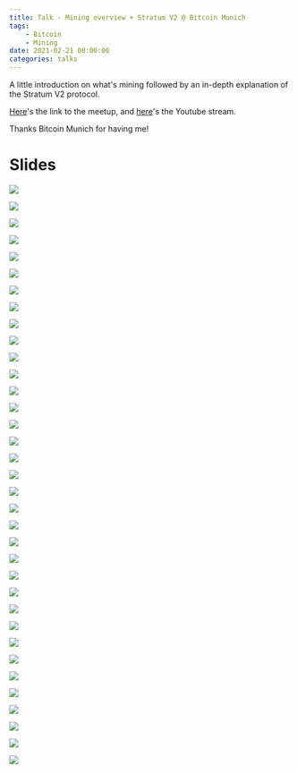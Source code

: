 ```yaml
---
title: Talk - Mining overview + Stratum V2 @ Bitcoin Munich
tags:
    - Bitcoin
    - Mining
date: 2021-02-21 00:00:00
categories: talks
---
```


A little introduction on what's mining followed by an in-depth explanation of the Stratum V2 protocol.

[Here](https://www.meetup.com/Bitcoin-Munich/events/275033463/)'s the link to the meetup, and [here](https://www.youtube.com/watch?v=58LrQ0Q89x0)'s the Youtube stream.

Thanks Bitcoin Munich for having me!

# Slides

![](../images/bitcoinmunich_slides/BTC_munich.jpg)

![](../images/bitcoinmunich_slides/BTC_munich_1.jpg)

![](../images/bitcoinmunich_slides/BTC_munich_2.jpg)

![](../images/bitcoinmunich_slides/BTC_munich_3.jpg)

![](../images/bitcoinmunich_slides/BTC_munich_4.jpg)

![](../images/bitcoinmunich_slides/BTC_munich_5.jpg)

![](../images/bitcoinmunich_slides/BTC_munich_6.jpg)

![](../images/bitcoinmunich_slides/BTC_munich_7.jpg)

![](../images/bitcoinmunich_slides/BTC_munich_8.jpg)

![](../images/bitcoinmunich_slides/BTC_munich_9.jpg)

![](../images/bitcoinmunich_slides/BTC_munich_10.jpg)

![](../images/bitcoinmunich_slides/BTC_munich_11.jpg)

![](../images/bitcoinmunich_slides/BTC_munich_12.jpg)

![](../images/bitcoinmunich_slides/BTC_munich_13.jpg)

![](../images/bitcoinmunich_slides/BTC_munich_14.jpg)

![](../images/bitcoinmunich_slides/BTC_munich_15.jpg)

![](../images/bitcoinmunich_slides/BTC_munich_16.jpg)

![](../images/bitcoinmunich_slides/BTC_munich_17.jpg)

![](../images/bitcoinmunich_slides/BTC_munich_18.jpg)

![](../images/bitcoinmunich_slides/BTC_munich_19.jpg)

![](../images/bitcoinmunich_slides/BTC_munich_20.jpg)

![](../images/bitcoinmunich_slides/BTC_munich_21.jpg)

![](../images/bitcoinmunich_slides/BTC_munich_22.jpg)

![](../images/bitcoinmunich_slides/BTC_munich_23.jpg)

![](../images/bitcoinmunich_slides/BTC_munich_24.jpg)

![](../images/bitcoinmunich_slides/BTC_munich_25.jpg)

![](../images/bitcoinmunich_slides/BTC_munich_26.jpg)

![](../images/bitcoinmunich_slides/BTC_munich_27.jpg)

![](../images/bitcoinmunich_slides/BTC_munich_28.jpg)

![](../images/bitcoinmunich_slides/BTC_munich_29.jpg)

![](../images/bitcoinmunich_slides/BTC_munich_30.jpg)

![](../images/bitcoinmunich_slides/BTC_munich_31.jpg)

![](../images/bitcoinmunich_slides/BTC_munich_32.jpg)

![](../images/bitcoinmunich_slides/BTC_munich_33.jpg)

![](../images/bitcoinmunich_slides/BTC_munich_34.jpg)
